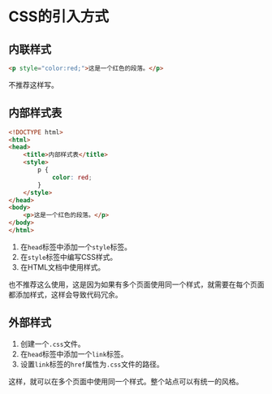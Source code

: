 # CSS的引入方式

## 内联样式

```html
<p style="color:red;">这是一个红色的段落。</p>
```

不推荐这样写。

## 内部样式表

```html
<!DOCTYPE html>
<html>
<head>
	<title>内部样式表</title>
	<style>
		p {
			color: red;
		}
	</style>
</head>
<body>
	<p>这是一个红色的段落。</p>
</body>
</html>
```

1. 在`head`标签中添加一个`style`标签。
2. 在`style`标签中编写CSS样式。
3. 在HTML文档中使用样式。

也不推荐这么使用，这是因为如果有多个页面使用同一个样式，就需要在每个页面都添加样式，这样会导致代码冗余。

## 外部样式

1. 创建一个`.css`文件。
2. 在`head`标签中添加一个`link`标签。
3. 设置`link`标签的`href`属性为`.css`文件的路径。

这样，就可以在多个页面中使用同一个样式。整个站点可以有统一的风格。